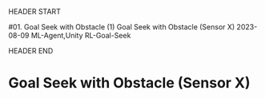 HEADER START

#01. Goal Seek with Obstacle (1)
Goal Seek with Obstacle (Sensor X)
2023-08-09
ML-Agent,Unity
RL-Goal-Seek

HEADER END

# Goal Seek with Obstacle (Sensor X)
